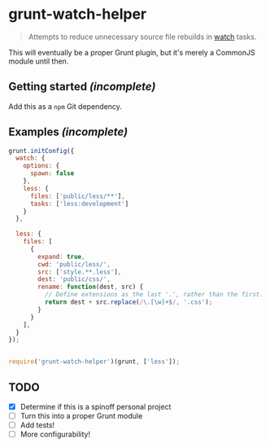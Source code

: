 # grunt-watch-helper

> Attempts to reduce unnecessary source file rebuilds in [watch](https://github.com/gruntjs/grunt-contrib-watch) tasks.

This will eventually be a proper Grunt plugin, but it's merely a CommonJS module until then.

## Getting started *(incomplete)*

Add this as a `npm` Git dependency.

## Examples *(incomplete)*

```javascript
grunt.initConfig({
  watch: {
    options: {
      spawn: false
    },
    less: {
      files: ['public/less/**'],
      tasks: ['less:development']
    }
  },
  
  less: {
    files: [
      {
        expand: true,
        cwd: 'public/less/',
        src: ['style.**.less'],
        dest: 'public/css/',
        rename: function(dest, src) {
          // Define extensions as the last '.', rather than the first.
          return dest + src.replace(/\.[\w]+$/, '.css');
        }
      }
    ],
  }
});


require('grunt-watch-helper')(grunt, ['less']);
```

## TODO
- [x] Determine if this is a spinoff personal project
- [ ] Turn this into a proper Grunt module
- [ ] Add tests!
- [ ] More configurability!
